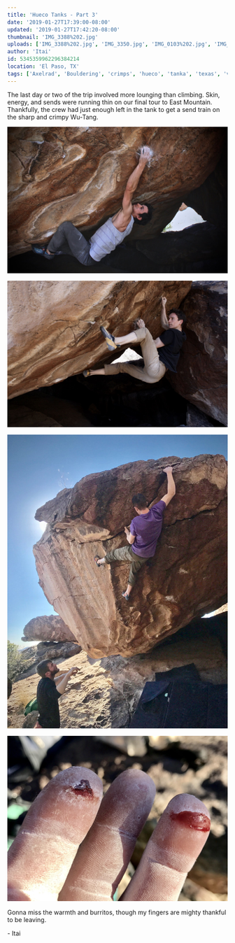 ```yaml
---
title: 'Hueco Tanks - Part 3'
date: '2019-01-27T17:39:00-08:00'
updated: '2019-01-27T17:42:20-08:00'
thumbnail: 'IMG_3388%202.jpg'
uploads: ['IMG_3388%202.jpg', 'IMG_3350.jpg', 'IMG_0103%202.jpg', 'IMG_0105.jpg']
author: 'Itai'
id: 5345359962296384214
location: 'El Paso, TX'
tags: ['Axelrad', 'Bouldering', 'crimps', 'hueco', 'tanka', 'texas', 'v10']
---
```


The last day or two of the trip involved more lounging than climbing. Skin, energy, and sends were running thin on our final tour to East Mountain. Thankfully, the crew had just enough left in the tank to get a send train on the sharp and crimpy Wu-Tang.

![Just moments before my blood sacrifice to Wu-Tang (V10). Photo by Ben Rampsee](uploads/IMG_3388%202.jpg)

![Alex, eyeing down the next move on the same boulder. Photo by Ben Rampsee](uploads/IMG_3350.jpg)

![Derek, making the boulder look small](uploads/IMG_0103%202.jpg)

![Time to leave](uploads/IMG_0105.jpg)

Gonna miss the warmth and burritos, though my fingers are mighty thankful to be leaving.

\- Itai

